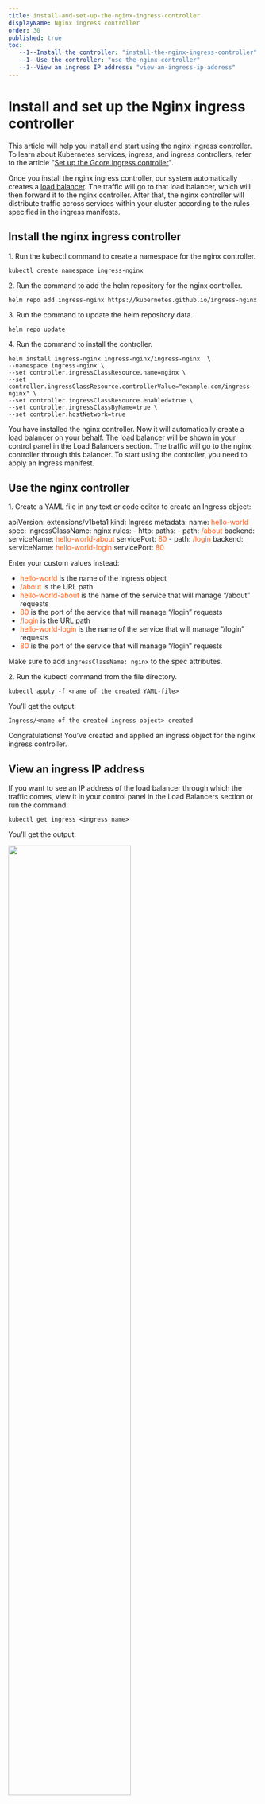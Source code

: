 ```yaml
---
title: install-and-set-up-the-nginx-ingress-controller
displayName: Nginx ingress controller
order: 30
published: true
toc:
   --1--Install the controller: "install-the-nginx-ingress-controller"
   --1--Use the controller: "use-the-nginx-controller"
   --1--View an ingress IP address: "view-an-ingress-ip-address"
---
```

# Install and set up the Nginx ingress controller

This article will help you install and start using the nginx ingress controller. To learn about Kubernetes services, ingress, and ingress controllers, refer to the article "<a href="https://gcore.com/docs/cloud/kubernetes/networking/set-up-the-gcore-ingress-controller" target="_blank">Set up the Gcore ingress controller</a>".

Once you install the nginx ingress controller, our system automatically creates a <a href="https://gcore.com/cloud/load-balancers/" target="_blank">load balancer</a>. The traffic will go to that load balancer, which will then forward it to the nginx controller. After that, the nginx controller will distribute traffic across services within your cluster according to the rules specified in the ingress manifests.

## Install the nginx ingress controller

1\. Run the kubectl command to create a namespace for the nginx controller.

```
kubectl create namespace ingress-nginx
```

2\. Run the command to add the helm repository for the nginx controller.

```
helm repo add ingress-nginx https://kubernetes.github.io/ingress-nginx
```

3\. Run the command to update the helm repository data.

```
helm repo update
```

4\. Run the command to install the controller.

```
helm install ingress-nginx ingress-nginx/ingress-nginx  \
--namespace ingress-nginx \
--set controller.ingressClassResource.name=nginx \
--set controller.ingressClassResource.controllerValue="example.com/ingress-nginx" \
--set controller.ingressClassResource.enabled=true \
--set controller.ingressClassByName=true \
--set controller.hostNetwork=true
```

You have installed the nginx controller. Now it will automatically create a load balancer on your behalf. The load balancer will be shown in your control panel in the Load Balancers section. The traffic will go to the nginx controller through this balancer. To start using the controller, you need to apply an Ingress manifest.

## Use the nginx controller

1\. Create a YAML file in any text or code editor to create an Ingress object:

<code-block>
apiVersion: extensions/v1beta1  
kind: Ingress  
metadata:  
  name: <span style="color:#FF5913">hello-world</span>  
spec:  
  ingressClassName: nginx  
   rules:  
   - http:  
      paths:  
      - path: <span style="color:#FF5913">/about</span>  
        backend:  
          serviceName: <span style="color:#FF5913">hello-world-about</span>  
          servicePort: <span style="color:#FF5913">80</span>  
      - path: <span style="color:#FF5913">/login</span>  
        backend:  
          serviceName: <span style="color:#FF5913">hello-world-login</span>  
          servicePort: <span style="color:#FF5913">80</span>
</code-block>

Enter your custom values instead:

- <span style="color:#FF5913">hello-world</span> is the name of the Ingress object  
- <span style="color:#FF5913">/about</span> is the URL path  
- <span style="color:#FF5913">hello-world-about</span> is the name of the service that will manage “/about” requests  
- <span style="color:#FF5913">80</span> is the port of the service that will manage “/login” requests  
- <span style="color:#FF5913">/login</span> is the URL path  
- <span style="color:#FF5913">hello-world-login</span> is the name of the service that will manage “/login” requests  
- <span style="color:#FF5913">80</span> is the port of the service that will manage “/login” requests

Make sure to add ```ingressClassName: nginx``` to the spec attributes.

2\. Run the kubectl command from the file directory.

```
kubectl apply -f <name of the created YAML-file>
```

You’ll get the output:

```
Ingress/<name of the created ingress object> created
```

Congratulations! You’ve created and applied an ingress object for the nginx ingress controller.

## View an ingress IP address

If you want to see an IP address of the load balancer through which the traffic comes, view it in your control panel in the Load Balancers section or run the command:

```
kubectl get ingress <ingress name>
```

You’ll get the output:

<img src="https://support.gcore.com/hc/article_attachments/9570885113745/Output.png" alt="" width="70%">

The IP address is written in the ADDRESS column.